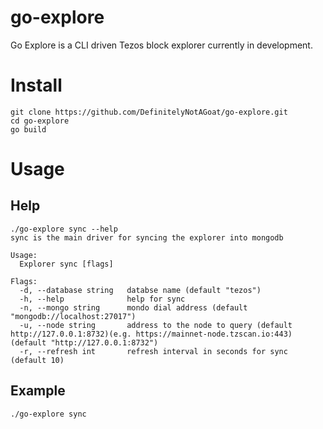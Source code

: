 # go-explore
Go Explore is a CLI driven Tezos block explorer currently in development. 

# Install
```
git clone https://github.com/DefinitelyNotAGoat/go-explore.git
cd go-explore 
go build
```
# Usage
## Help
```
./go-explore sync --help
sync is the main driver for syncing the explorer into mongodb

Usage:
  Explorer sync [flags]

Flags:
  -d, --database string   databse name (default "tezos")
  -h, --help              help for sync
  -n, --mongo string      mondo dial address (default "mongodb://localhost:27017")
  -u, --node string       address to the node to query (default http://127.0.0.1:8732)(e.g. https://mainnet-node.tzscan.io:443) (default "http://127.0.0.1:8732")
  -r, --refresh int       refresh interval in seconds for sync (default 10)
```
## Example
```
./go-explore sync 
```
